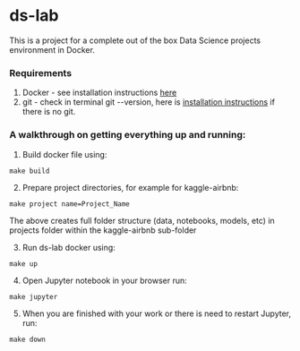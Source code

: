 # ds-lab

This is a project for a complete out of the box Data Science projects environment in Docker.

### Requirements

1. Docker - see installation instructions [here](https://docs.docker.com/desktop/)
2. git - check in terminal git --version, here is [installation instructions](https://git-scm.com/book/en/v2/Getting-Started-Installing-Git) if there is no git.

### A walkthrough on getting everything up and running:
1. Build docker file using:
```shell
make build
```
2. Prepare project directories, for example for kaggle-airbnb:
```shell
make project name=Project_Name
```
The above creates full folder structure (data, notebooks, models, etc) in projects folder within the kaggle-airbnb sub-folder

3. Run ds-lab docker using:
```shell
make up
```

4. Open Jupyter notebook in your browser run:
```shell
make jupyter
```

5. When you are finished with your work or there is need to restart Jupyter, run:
```shell
make down
```